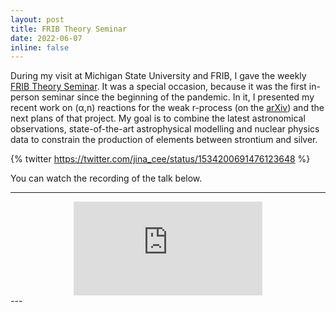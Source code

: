 ```yaml
---
layout: post
title: FRIB Theory Seminar
date: 2022-06-07
inline: false
---
```


During my visit at Michigan State University and FRIB, I gave the weekly [FRIB Theory Seminar](https://wikihost.nscl.msu.edu/NuclearTheorySeminar/doku.php). It was a special occasion, because it was the first in-person seminar since the beginning of the pandemic. In it, I presented my recent work on (α,n) reactions for the weak r-process (on the [arXiv](https://arxiv.org/abs/2204.07136)) and the next plans of that project. My goal is to combine the latest astronomical observations, state-of-the-art astrophysical modelling and nuclear physics data to constrain the production of elements between strontium and silver.  

{% twitter https://twitter.com/jina_cee/status/1534200691476123648 %}

You can watch the recording of the talk below.

---
<center>
<div class='video-container'>
<iframe width="60%" src="https://www.youtube.com/embed/lV9f5wVJEYk" frameborder="0" allow="accelerometer; autoplay; clipboard-write; encrypted-media; gyroscope; picture-in-picture" allowfullscreen></iframe>
</div>
</center>
---
